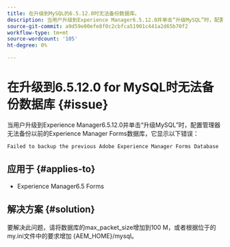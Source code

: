 ```yaml
---
title: 在升级到MySQL的6.5.12.0时无法备份数据库。
description: 当用户升级到Experience Manager6.5.12.0并单击“升级MySQL”时，配置管理器无法备份以前的Experience Manager Forms数据库。
source-git-commit: a9d59e00efe8f0c2cbfca51901c441a2d65b70f2
workflow-type: tm+mt
source-wordcount: '105'
ht-degree: 0%

---
```


# 在升级到6.5.12.0 for MySQL时无法备份数据库 {#issue}

当用户升级到Experience Manager6.5.12.0并单击“升级MySQL”时，配置管理器无法备份以前的Experience Manager Forms数据库，它显示以下错误：

`Failed to backup the previous Adobe Experience Manager Forms Database`


## 应用于 {#applies-to}

* Experience Manager6.5 Forms

## 解决方案 {#solution}

要解决此问题，请将数据库的max_packet_size增加到100 M，或者根据位于的my.ini文件中的要求增加 {AEM_HOME}/mysql。
